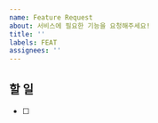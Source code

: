 ```yaml
---
name: Feature Request
about: 서비스에 필요한 기능을 요청해주세요!
title: ''
labels: FEAT
assignees: ''
---
```


## 할 일

- [ ]
